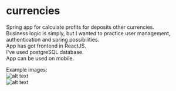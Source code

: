 # currencies
Spring app for calculate profits for deposits other currencies. <br />
Business logic is simply, but I wanted to practice user management, authentication and spring possibilities. <br />
App has got frontend in ReactJS. <br />
I've used postgreSQL database. <br />
App can be used on mobile.<br />

Example images: <br />
![alt text](https://i.ibb.co/DCW9j5k/2022-02-05-19h26-23.png) <br />
![alt text](https://i.ibb.co/8dgH9Tz/2022-02-05-19h27-04.png) <br />
